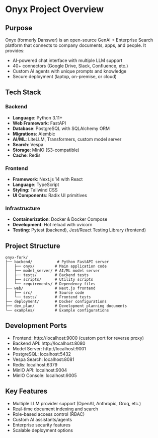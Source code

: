 # Onyx Project Overview

## Purpose
Onyx (formerly Danswer) is an open-source GenAI + Enterprise Search platform that connects to company documents, apps, and people. It provides:
- AI-powered chat interface with multiple LLM support
- 40+ connectors (Google Drive, Slack, Confluence, etc.)
- Custom AI agents with unique prompts and knowledge
- Secure deployment (laptop, on-premise, or cloud)

## Tech Stack

### Backend
- **Language**: Python 3.11+
- **Web Framework**: FastAPI 
- **Database**: PostgreSQL with SQLAlchemy ORM
- **Migrations**: Alembic
- **AI/ML**: LiteLLM, Transformers, custom model server
- **Search**: Vespa
- **Storage**: MinIO (S3-compatible)
- **Cache**: Redis

### Frontend  
- **Framework**: Next.js 14 with React
- **Language**: TypeScript
- **Styling**: Tailwind CSS
- **UI Components**: Radix UI primitives

### Infrastructure
- **Containerization**: Docker & Docker Compose
- **Development**: Hot reload with uvicorn
- **Testing**: Pytest (backend), Jest/React Testing Library (frontend)

## Project Structure

```
onyx-fork/
├── backend/           # Python FastAPI server
│   ├── onyx/         # Main application code
│   ├── model_server/ # AI/ML model server
│   ├── tests/        # Backend tests
│   ├── scripts/      # Utility scripts
│   └── requirements/ # Dependency files
├── web/              # Next.js frontend
│   ├── src/          # Source code
│   └── tests/        # Frontend tests
├── deployment/       # Docker configurations
├── dev_plan/         # Development planning documents
└── examples/         # Example configurations
```

## Development Ports
- Frontend: http://localhost:9000 (custom port for reverse proxy)
- Backend API: http://localhost:8080 
- Model Server: http://localhost:9001
- PostgreSQL: localhost:5432
- Vespa Search: localhost:8081
- Redis: localhost:6379
- MinIO API: localhost:9004
- MinIO Console: localhost:9005

## Key Features
- Multiple LLM provider support (OpenAI, Anthropic, Groq, etc.)
- Real-time document indexing and search
- Role-based access control (RBAC)
- Custom AI assistants/agents
- Enterprise security features
- Scalable deployment options